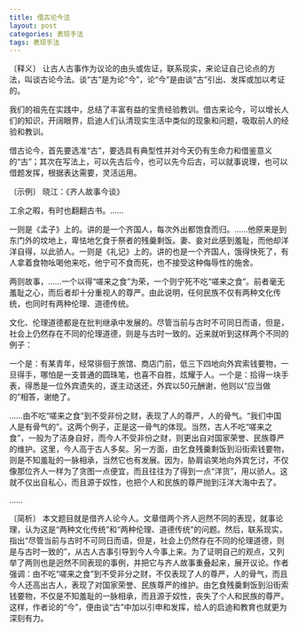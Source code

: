 ```yaml
---
title: 借古论今法
layout: post
categories: 表现手法
tags: 表现手法
---
```


〔释义〕 让古人古事作为议论的由头或佐证，联系现实，来论证自己论点的方法，叫谈古论今法。谈“古”是为论“今”，论“今”是由谈“古”引出、发挥或加以考证的。

我们的祖先在实践中，总结了丰富有益的宝贵经验教训。借古来论今，可以增长人们的知识，开阔眼界，启迪人们认清现实生活中类似的现象和问题，吸取前人的经验和教训。

借古论今，首先要选准“古”，要选具有典型性并对今天仍有生命力和借鉴意义的“古”；其次在写法上，可以先古后今，也可以先今后古，可以就事说理，也可以借题发挥，根据表达需要，灵活运用。

〔示例〕 晓江：《齐人故事今谈》

工余之暇，有时也翻翻古书。……

一则是《孟子》上的。讲的是一个齐国人，每次外出都饱食而归。……他原来是到东门外的坟地上，卑怯地乞食于祭者的残羹剩饭。妻、妾对此感到羞耻，而他却洋洋自得，以此骄人。一则是《礼记》上的。讲的也是一个齐国人，饿得快死了，有人拿着食物吆喝他来吃，他宁可不食而死，也不接受这种侮辱性的施舍。

两则故事，……一个以得“嗟来之食”为荣，一个则宁死不吃“嗟来之食”。前者毫无羞耻之心，而后者却十分重视人的尊严。由此说明，任何民族不仅有两种文化传统，也同时有两种伦理、道德传统。

文化、伦理道德都是在批判继承中发展的。尽管当前与古时不可同日而语，但是，社会上仍然存在不同的伦理道德，则是与古时一致的。近来就听到这样两个不同的例子：

一个是：有某青年，经常徘徊于旅馆、商店门前，低三下四地向外宾索钱要物，一旦得手，哪怕是一支普通的圆珠笔，也喜不自胜，炫耀于人。一个是：拾得一块手表，得悉是一位外宾遗失的，遂主动送还，外宾以50元酬谢，他则以“应当做的”相答，谢绝了。

……由不吃“嗟来之食”到不受非份之财，表现了人的尊严，人的骨气。“我们中国人是有骨气的”。这两个例子，正是这一骨气的体现。当然，古人不吃“嗟来之食”，一般为了洁身自好，而今人不受非份之财，则更出自对国家荣誉、民族尊严的维护。这里，今人高于古人多矣。另一方面，由乞食残羹剩饭到沿街索钱要物，则是不知羞耻的一脉相承，当然它也有发展。因为，胁肩谄笑地向外宾乞讨，不仅像那位齐人一样为了贪图一点便宜，而且往往为了得到一点“洋货”，用以骄人。这就不仅出自私心，而且源于奴性，也把个人和民族的尊严抛到汪洋大海中去了。

……

〔简析〕 本文题目就是借齐人论今人。文章借两个齐人迥然不同的表现，就事论理，认为这是“两种文化传统”和“两种伦理、道德传统”的问题。然后，联系现实，指出“尽管当前与古时不可同日而语，但是，社会上仍然存在不同的伦理道德，则是与古时一致的”，从古人古事引导到今人今事上来。为了证明自己的观点，又列举了两则也是迥然不同表现的事例，并把它与齐人故事重叠起来，展开议论。作者强调：由不吃“嗟来之食”到不受非分之财，不仅表现了人的尊严，人的骨气，而且今人还高出古人，表现了对国家荣誉、民族尊严的维护。由乞食残羹剩饭到沿街索钱要物，不仅是不知羞耻的一脉相承，而且源于奴性，丧失了个人和民族的尊严。这样，作者论的“今”，便由谈“古”中加以引申和发挥，给人的启迪和教育也就更为深刻有力。 